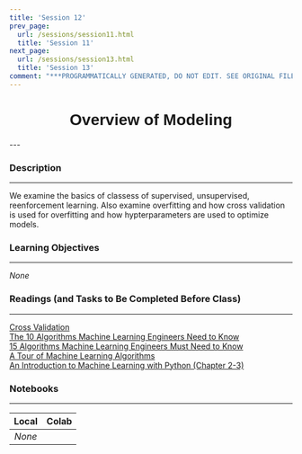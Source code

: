 ```yaml
---
title: 'Session 12'
prev_page:
  url: /sessions/session11.html
  title: 'Session 11'
next_page:
  url: /sessions/session13.html
  title: 'Session 13'
comment: "***PROGRAMMATICALLY GENERATED, DO NOT EDIT. SEE ORIGINAL FILES IN /content***"
---
```

<h1  style="font-family:  Verdana,  Geneva,  sans-serif;  text-align:center">Overview  of  Modeling</h1> 
--- 
 
###  Description 
--- 
 
We  examine  the  basics  of  classess  of  supervised,  unsupervised,  reenforcement  learning.  Also  examine  overfitting  and  how  cross  validation  is  used  for  overfitting  and  how  hypterparameters  are  used  to  optimize  models.   
 
###  Learning  Objectives 
---   
 
*None* 
 
###  Readings  (and  Tasks  to  Be  Completed  Before  Class) 
--- 
 
[Cross  Validation](https://www.analyticsvidhya.com/blog/2015/11/improve-model-performance-cross-validation-in-python-r/)<br>[The  10  Algorithms  Machine  Learning  Engineers  Need  to  Know](https://gab41.lab41.org/the-10-algorithms-machine-learning-engineers-need-to-know-f4bb63f5b2fa#.4rekzo2o1)<br>[15  Algorithms  Machine  Learning  Engineers  Must  Need  to  Know](https://www.favouriteblog.com/15-algorithms-machine-learning-engineers/)<br>[A  Tour  of  Machine  Learning  Algorithms](http://machinelearningmastery.com/a-tour-of-machine-learning-algorithms/)<br>[An  Introduction  to  Machine  Learning  with  Python  (Chapter  2-3)](http://proquestcombo.safaribooksonline.com/book/programming/machine-learning/9781449369880) 
 
###  Notebooks 
--- 
 
|    Local    |    Colab  | 
|    :---:    |    :-----    | 
|*None*||
